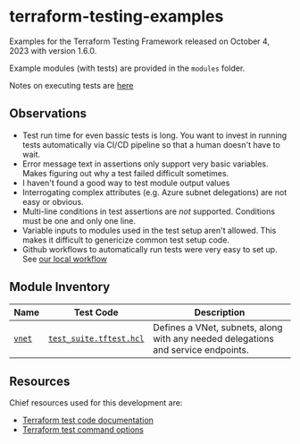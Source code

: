 # terraform-testing-examples
Examples for the Terraform Testing Framework released on October 4, 2023 with version 1.6.0.

Example modules (with tests) are provided in the ```modules``` folder.

Notes on executing tests are [here](./modules/Test-Execution.md)

## Observations
* Test run time for even bassic tests is long. You want to invest in running tests automatically via CI/CD pipeline so that a human doesn't have to wait.
* Error message text in assertions only support very basic variables. Makes figuring out why a test failed difficult sometimes.
* I haven't found a good way to test module output values
* Interrogating complex attributes (e.g. Azure subnet delegations) are not easy or obvious.
* Multi-line conditions in test assertions are *not* supported. Conditions must be one and only one line.
* Variable inputs to modules used in the test setup aren't allowed. This makes it difficult to genericize common test setup code.
* Github workflows to automatically run tests were very easy to set up. See [our local workflow](.github/workflows/test-all-modules.yml)


## Module Inventory

| Name | Test Code | Description |
|--- |--- |--- |
| [```vnet```](modules/vnet/README.md) | [```test_suite.tftest.hcl```](modules/vnet/test_suite.tftest.hcl) | Defines a VNet, subnets, along with any needed delegations and service endpoints. |

## Resources

Chief resources used for this development are:
* [Terraform test code documentation](https://developer.hashicorp.com/terraform/language/tests)
* [Terraform test command options](https://developer.hashicorp.com/terraform/cli/commands/test)